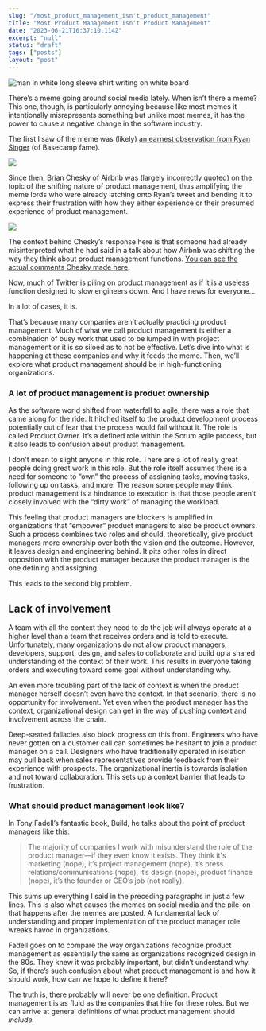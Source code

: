 ```yaml
---
slug: "/most_product_management_isn't_product_management"
title: "Most Product Management Isn't Product Management"
date: "2023-06-21T16:37:10.114Z"
excerpt: "null"
status: "draft"
tags: ["posts"]
layout: "post"
---
```

![man in white long sleeve shirt writing on white board](https://images.unsplash.com/photo-1590402494610-2c378a9114c6?crop=entropy&cs=tinysrgb&fit=max&fm=jpg&ixid=M3wzMDAzMzh8MHwxfHNlYXJjaHwxNHx8dGFza3N8ZW58MHx8fHwxNjg3OTgxMzIxfDA&ixlib=rb-4.0.3&q=80&w=1080)

There’s a meme going around social media lately. When isn’t there a meme? This one, though, is particularly annoying because like most memes it intentionally misrepresents something but unlike most memes, it has the power to cause a negative change in the software industry.

The first I saw of the meme was (likely) [an earnest observation from Ryan Singer](https://twitter.com/rjs/status/1667875141026455558) (of Basecamp fame).

[![](https://substackcdn.com/image/fetch/w_1456,c_limit,f_auto,q_auto:good,fl_progressive:steep/https%3A%2F%2Fsubstack-post-media.s3.amazonaws.com%2Fpublic%2Fimages%2F31352d0b-148e-4cc3-b9d2-bf694af6a969_1184x586.png)](https://substackcdn.com/image/fetch/f_auto,q_auto:good,fl_progressive:steep/https%3A%2F%2Fsubstack-post-media.s3.amazonaws.com%2Fpublic%2Fimages%2F31352d0b-148e-4cc3-b9d2-bf694af6a969_1184x586.png)

Since then, Brian Chesky of Airbnb was (largely incorrectly quoted) on the topic of the shifting nature of product management, thus amplifying the meme lords who were already latching onto Ryan’s tweet and bending it to express their frustration with how they either experience or their presumed experience of product management.

[![](https://substackcdn.com/image/fetch/w_1456,c_limit,f_auto,q_auto:good,fl_progressive:steep/https%3A%2F%2Fsubstack-post-media.s3.amazonaws.com%2Fpublic%2Fimages%2Fceabda62-d22f-456b-9ea9-d7e81683073b_1190x442.png)](https://substackcdn.com/image/fetch/f_auto,q_auto:good,fl_progressive:steep/https%3A%2F%2Fsubstack-post-media.s3.amazonaws.com%2Fpublic%2Fimages%2Fceabda62-d22f-456b-9ea9-d7e81683073b_1190x442.png)

The context behind Chesky’s response here is that someone had already misinterpreted what he had said in a talk about how Airbnb was shifting the way they think about product management functions. [You can see the actual comments Chesky made here](https://twitter.com/pitdesi/status/1672318211357048832).

Now, much of Twitter is piling on product management as if it is a useless function designed to slow engineers down. And I have news for everyone…

In a lot of cases, it is.

That’s because many companies aren’t actually practicing product management. Much of what we call product management is either a combination of busy work that used to be lumped in with project management or it is so siloed as to not be effective. Let’s dive into what is happening at these companies and why it feeds the meme. Then, we’ll explore what product management should be in high-functioning organizations.

### A lot of product management is product ownership

As the software world shifted from waterfall to agile, there was a role that came along for the ride. It hitched itself to the product development process potentially out of fear that the process would fail without it. The role is called Product Owner. It’s a defined role within the Scrum agile process, but it also leads to confusion about product management.

I don't mean to slight anyone in this role. There are a lot of really great people doing great work in this role. But the role itself assumes there is a need for someone to “own” the process of assigning tasks, moving tasks, following up on tasks, and more. The reason some people may think product management is a hindrance to execution is that those people aren’t closely involved with the “dirty work” of managing the workload.

This feeling that product managers are blockers is amplified in organizations that “empower” product managers to also be product owners. Such a process combines two roles and should, theoretically, give product managers more ownership over both the vision and the outcome. However, it leaves design and engineering behind. It pits other roles in direct opposition with the product manager because the product manager is the one defining and assigning.

This leads to the second big problem.

## Lack of involvement

A team with all the context they need to do the job will always operate at a higher level than a team that receives orders and is told to execute. Unfortunately, many organizations do not allow product managers, developers, support, design, and sales to collaborate and build up a shared understanding of the context of their work. This results in everyone taking orders and executing toward some goal without understanding why.

An even more troubling part of the lack of context is when the product manager herself doesn’t even have the context. In that scenario, there is no opportunity for involvement. Yet even when the product manager has the context, organizational design can get in the way of pushing context and involvement across the chain.

Deep-seated fallacies also block progress on this front. Engineers who have never gotten on a customer call can sometimes be hesitant to join a product manager on a call. Designers who have traditionally operated in isolation may pull back when sales representatives provide feedback from their experience with prospects. The organizational inertia is towards isolation and not toward collaboration. This sets up a context barrier that leads to frustration.

### What should product management look like?

In Tony Fadell’s fantastic book, Build, he talks about the point of product managers like this:

> The majority of companies I work with misunderstand the role of the product manager—if they even know it exists. They think it's marketing (nope), it’s project management (nope), it’s press relations/communications (nope), it’s design (nope), product finance (nope), it’s the founder or CEO’s job (not really).

This sums up everything I said in the preceding paragraphs in just a few lines. This is also what causes the memes on social media and the pile-on that happens after the memes are posted. A fundamental lack of understanding and proper implementation of the product manager role wreaks havoc in organizations.

Fadell goes on to compare the way organizations recognize product management as essentially the same as organizations recognized design in the 80s. They knew it was probably important, but didn’t understand why. So, if there’s such confusion about what product management is and how it should work, how can we hope to define it here?

The truth is, there probably will never be one definition. Product management is as fluid as the companies that hire for these roles. But we can arrive at general definitions of what product management should _include._